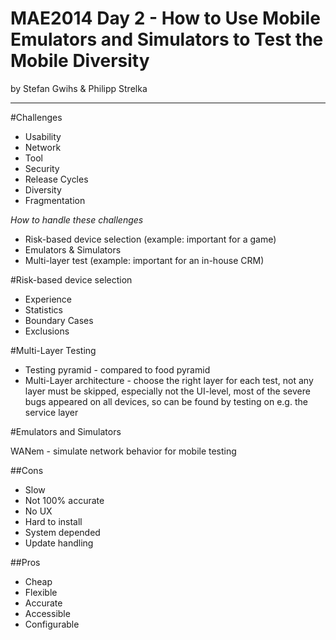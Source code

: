 MAE2014 Day 2 - How to Use Mobile Emulators and Simulators to Test the Mobile Diversity
===
by Stefan Gwihs & Philipp Strelka

---

#Challenges
* Usability
* Network
* Tool
* Security
* Release Cycles
* Diversity
* Fragmentation

*How to handle these challenges*

* Risk-based device selection (example: important for a game)
* Emulators & Simulators
* Multi-layer test (example: important for an in-house CRM)

#Risk-based device selection
* Experience
* Statistics
* Boundary Cases
* Exclusions

#Multi-Layer Testing
* Testing pyramid - compared to food pyramid
* Multi-Layer architecture - choose the right layer for each test, not any layer must be skipped, especially not the UI-level, most of the severe bugs appeared on all devices, so can be found by testing on e.g. the service layer

#Emulators and Simulators

WANem - simulate network behavior for mobile testing

##Cons
* Slow
* Not 100% accurate
* No UX
* Hard to install
* System depended
* Update handling

##Pros
* Cheap
* Flexible
* Accurate
* Accessible
* Configurable

